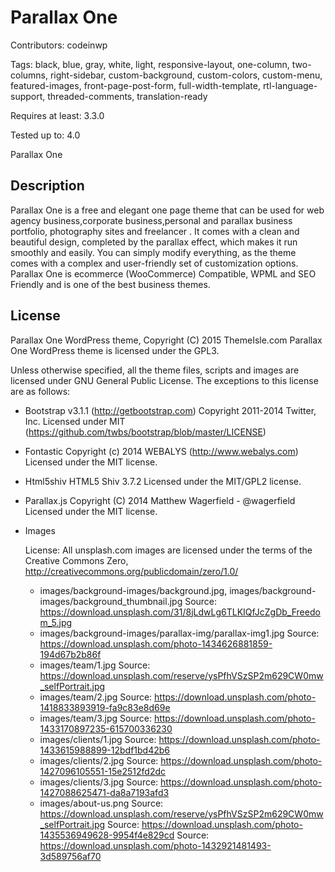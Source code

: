 # Parallax One

Contributors:           codeinwp

Tags:				black, blue, gray, white, light, responsive-layout, one-column, two-columns, right-sidebar, custom-background, custom-colors, custom-menu, featured-images, front-page-post-form, full-width-template, rtl-language-support, threaded-comments, translation-ready

Requires at least:	3.3.0

Tested up to:		4.0

Parallax One

## Description

Parallax One is a free and elegant one page theme that can be used for web agency business,corporate business,personal and parallax business portfolio, photography sites and freelancer . It comes with a clean and beautiful design, completed by the parallax effect, which makes it run smoothly and easily. You can simply modify everything, as the theme comes with a complex and user-friendly set of customization options. Parallax One is ecommerce (WooCommerce) Compatible, WPML and SEO Friendly and is one of the best business themes.

## License #

Parallax One WordPress theme, Copyright (C) 2015 ThemeIsle.com
Parallax One WordPress theme is licensed under the GPL3.

Unless otherwise specified, all the theme files, scripts and images are licensed under GNU General Public License.
The exceptions to this license are as follows:

* Bootstrap v3.1.1 (http://getbootstrap.com)
    Copyright 2011-2014 Twitter, Inc.
    Licensed under MIT (https://github.com/twbs/bootstrap/blob/master/LICENSE)

* Fontastic
    Copyright (c) 2014 WEBALYS (http://www.webalys.com)
    Licensed under the MIT license.

* Html5shiv
	HTML5 Shiv 3.7.2
	Licensed under the MIT/GPL2 license.
	
* Parallax.js
 	Copyright (C) 2014 Matthew Wagerfield - @wagerfield
    Licensed under the MIT license.
	
* Images	 
	 
	License: All unsplash.com images are licensed under the terms of the Creative Commons Zero, http://creativecommons.org/publicdomain/zero/1.0/ 	  
	 
	* images/background-images/background.jpg, images/background-images/background_thumbnail.jpg
			Source: https://download.unsplash.com/31/8jLdwLg6TLKIQfJcZgDb_Freedom_5.jpg
	* images/background-images/parallax-img/parallax-img1.jpg
			Source: https://download.unsplash.com/photo-1434626881859-194d67b2b86f
	* images/team/1.jpg
			Source: https://download.unsplash.com/reserve/ysPfhVSzSP2m629CW0mw_selfPortrait.jpg
	* images/team/2.jpg
			Source: https://download.unsplash.com/photo-1418833893919-fa9c83e8d69e
	* images/team/3.jpg
			Source: https://download.unsplash.com/photo-1433170897235-615700336230
	* images/clients/1.jpg
			Source: https://download.unsplash.com/photo-1433615988899-12bdf1bd42b6
	* images/clients/2.jpg
			Source: https://download.unsplash.com/photo-1427096105551-15e2512fd2dc
	* images/clients/3.jpg
			Source: https://download.unsplash.com/photo-1427088625471-da8a7193afd3
	* images/about-us.png
			Source: https://download.unsplash.com/reserve/ysPfhVSzSP2m629CW0mw_selfPortrait.jpg
			Source: https://download.unsplash.com/photo-1435536949628-9954f4e829cd
			Source: https://download.unsplash.com/photo-1432921481493-3d589756af70
